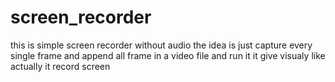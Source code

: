 # screen_recorder
this is simple screen recorder without audio
the idea is just capture every single frame and append all frame in a video file and run it 
it give visualy like actually it record screen
